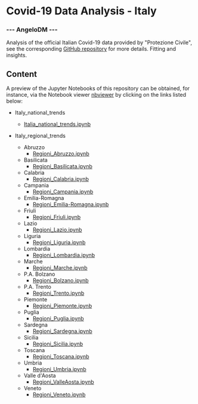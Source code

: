 # Covid-19 Data Analysis - Italy

### --- AngeloDM ---

Analysis of the official Italian Covid-19 data provided by "Protezione Civile", see the corresponding [GitHub repository](https://github.com/pcm-dpc/COVID-19) for more details. Fitting and insights.

## Content
A preview of the Jupyter Notebooks of this repository can be obtained, for instance, via the Notebook viewer [nbviewer](https://nbviewer.jupyter.org) by clicking on the links listed below:

- Italy_national_trends
  - [Italia_national_trends.ipynb](https://nbviewer.jupyter.org/github/angelodm/covid-19_Italy/blob/master/Italy_national_trends/Italy/Italia_national_trends.ipynb)
  
- Italy_regional_trends
  - Abruzzo
    - [Regioni_Abruzzo.ipynb](https://nbviewer.jupyter.org/github/angelodm/covid-19_Italy/blob/master/Italy_regional_trends/Abruzzo/Regioni_Abruzzo.ipynb)
  - Basilicata
    - [Regioni_Basilicata.ipynb](https://nbviewer.jupyter.org/github/angelodm/covid-19_Italy/blob/master/Italy_regional_trends/Basilicata/Regioni_Basilicata.ipynb)
  - Calabria
    - [Regioni_Calabria.ipynb](https://nbviewer.jupyter.org/github/angelodm/covid-19_Italy/blob/master/Italy_regional_trends/Calabria/Regioni_Calabria.ipynb)
  - Campania
    - [Regioni_Campania.ipynb](https://nbviewer.jupyter.org/github/angelodm/covid-19_Italy/blob/master/Italy_regional_trends/Campania/Regioni_Campania.ipynb)
  - Emilia-Romagna
    - [Regioni_Emilia-Romagna.ipynb](https://nbviewer.jupyter.org/github/angelodm/covid-19_Italy/blob/master/Italy_regional_trends/Emilia-Romagna/Regioni_Emilia-Romagna.ipynb)
  - Friuli
    - [Regioni_Friuli.ipynb](https://nbviewer.jupyter.org/github/angelodm/covid-19_Italy/blob/master/Italy_regional_trends/Friuli/Regioni_Friuli.ipynb)
  - Lazio
    - [Regioni_Lazio.ipynb](https://nbviewer.jupyter.org/github/angelodm/covid-19_Italy/blob/master/Italy_regional_trends/Lazio/Regioni_Lazio.ipynb)
  - Liguria
    - [Regioni_Liguria.ipynb](https://nbviewer.jupyter.org/github/angelodm/covid-19_Italy/blob/master/Italy_regional_trends/Liguria/Regioni_Liguria.ipynb)
  - Lombardia
    - [Regioni_Lombardia.ipynb](https://nbviewer.jupyter.org/github/angelodm/covid-19_Italy/blob/master/Italy_regional_trends/Lombardia/Regioni_Lombardia.ipynb)
  - Marche
    - [Regioni_Marche.ipynb](https://nbviewer.jupyter.org/github/angelodm/covid-19_Italy/blob/master/Italy_regional_trends/Marche/Regioni_Marche.ipynb)
  - P.A. Bolzano
    - [Regioni_Bolzano.ipynb](https://nbviewer.jupyter.org/github/angelodm/covid-19_Italy/blob/master/Italy_regional_trends/P.A.%20Bolzano/Regioni_Bolzano.ipynb)
  - P.A. Trento
    - [Regioni_Trento.ipynb](https://nbviewer.jupyter.org/github/angelodm/covid-19_Italy/blob/master/Italy_regional_trends/P.A.%20Trento/Regioni_Trento.ipynb)
  - Piemonte
    - [Regioni_Piemonte.ipynb](https://nbviewer.jupyter.org/github/angelodm/covid-19_Italy/blob/master/Italy_regional_trends/Piemonte/Regioni_Piemonte.ipynb)
  - Puglia
    - [Regioni_Puglia.ipynb](https://nbviewer.jupyter.org/github/angelodm/covid-19_Italy/blob/master/Italy_regional_trends/Puglia/Regioni_Puglia.ipynb)
  - Sardegna
    - [Regioni_Sardegna.ipynb](https://nbviewer.jupyter.org/github/angelodm/covid-19_Italy/blob/master/Italy_regional_trends/Sardegna/Regioni_Sardegna.ipynb)
  - Sicilia
    - [Regioni_Sicilia.ipynb](https://nbviewer.jupyter.org/github/angelodm/covid-19_Italy/blob/master/Italy_regional_trends/Sicilia/Regioni_Sicilia.ipynb)
  - Toscana
    - [Regioni_Toscana.ipynb](https://nbviewer.jupyter.org/github/angelodm/covid-19_Italy/blob/master/Italy_regional_trends/Toscana/Regioni_Toscana.ipynb)
  - Umbria
    - [Regioni_Umbria.ipynb](https://nbviewer.jupyter.org/github/angelodm/covid-19_Italy/blob/master/Italy_regional_trends/Umbria/Regioni_Umbria.ipynb)
  - Valle d'Aosta
    - [Regioni_ValleAosta.ipynb](https://nbviewer.jupyter.org/github/angelodm/covid-19_Italy/blob/master/Italy_regional_trends/Valle%20d'Aosta/Regioni_ValleAosta.ipynb)
  - Veneto
    - [Regioni_Veneto.ipynb](https://nbviewer.jupyter.org/github/angelodm/covid-19_Italy/blob/master/Italy_regional_trends/Veneto/Regioni_Veneto.ipynb)
  
